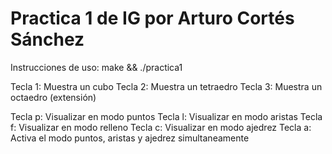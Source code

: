# Practica 1 de IG por Arturo Cortés Sánchez

Instrucciones de uso: make && ./practica1

Tecla 1: Muestra un cubo
Tecla 2: Muestra un tetraedro
Tecla 3: Muestra un octaedro (extensión)

Tecla p: Visualizar en modo puntos
Tecla l: Visualizar en modo aristas
Tecla f: Visualizar en modo relleno
Tecla c: Visualizar en modo ajedrez
Tecla a: Activa el modo puntos, aristas y ajedrez simultaneamente


